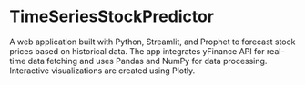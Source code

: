 # TimeSeriesStockPredictor
A web application built with Python, Streamlit, and Prophet to forecast stock prices based on historical data. The app integrates yFinance API for real-time data fetching and uses Pandas and NumPy for data processing. Interactive visualizations are created using Plotly.

